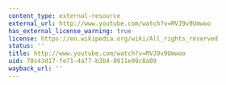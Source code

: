 ```yaml
---
content_type: external-resource
external_url: http://www.youtube.com/watch?v=MVJ9v9Umwoo
has_external_license_warning: true
license: https://en.wikipedia.org/wiki/All_rights_reserved
status: ''
title: http://www.youtube.com/watch?v=MVJ9v9Umwoo
uid: 78c43d17-fe71-4a77-b3b4-0911e09c8a09
wayback_url: ''
---
```

